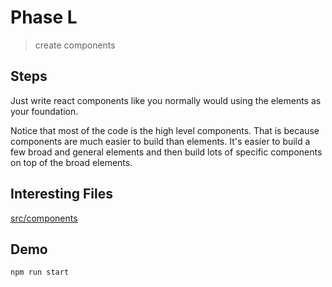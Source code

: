 # Phase L

> create components

## Steps

Just write react components like you normally would using the elements as your foundation.

Notice that most of the code is the high level components. That is because components are
much easier to build than elements. It's easier to build a few broad and general elements
and then build lots of specific components on top of the broad elements.

## Interesting Files

[src/components](src/components)

## Demo

```sh
npm run start
```
